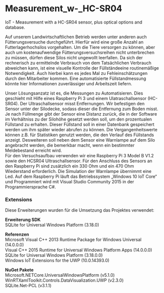 # Measurement_w-_HC-SR04
IoT - Measurement with a HC-SR04 sensor, plus optical options and database.

Auf unserem Landwirtschaftlichen Betrieb werden unter anderen auch Fütterungsversuche durchgeführt. Hierfür wird eine große Anzahl an Futterlagerhochsilos vorgehalten. Um die Tiere versorgen zu können, aber auch um kostenaufwendige Fütterungsversuchsreihen nicht
unterbrechen zu müssen, dürfen diese Silos nicht ungewollt leerfallen. Da sich der rechnerisch zu ermittelnde Verbrauch von dem Tatsächlichen Verbrauch abweichen kann, ist eine visuelle Kontrolle der Füllständeeine routinemäßige Notwendigkeit. Auch hierbei kann es jedes Mal zu Fehleinschätzungen durch den Mitarbeiter kommen. Eine automatisierte Füllstandmessung könnte hier Informationen zuverlässiger und Arbeitszeit liefern. 

Unser Lösungsanzatz ist es, die Messungen zu Automatisieren. Dies geschieht mit Hilfe eines Raspberry Pi 3 
und einem Ulatraschallsensor (HC-SR04). Der Ultraschallsensor misst Entfernungen. Wir befestigen den Sensor 
unter der Silodecke, sodass dieser die Entfernung zum Boden misst. Je nach Füllmenge gibt der Sensor eine 
Distanz zurück, die in der Software im Verhältniss zu der Silohöhe gesetzt werden soll, um den prozentualen Füllstand zu erhalten. Dieser Füllstand soll in einer Datenbank gespeichert werden um ihm später wieder abrufen zu können. Die Vergangenheitswerte können z.B. für Statistiken genutzt werden, die den Verlauf des Füllstands anzeigt. Desweiteren soll neben dem Sensor eine Warnlampe auf dem Silo angebracht werden, die bemerkbar macht, wenn ein bestimmter Meldebestand erreicht wird.  
Für den Versuchsaufbau verwenden wir eine Raspberry Pi 3 Model B V1.2 sowie den HCSR04 Ultraschallsensor. Für den Anschluss des Sensors an den Raspberry Pi sind zusätzlich ein 330 Ohm und ein 470 Ohm Wiederstand erforderlich. Die Simulation der Warnlampe übernimmt eine Led. Auf dem Raspberry Pi läuft das Betriebssystem „Windows 10 IoT Core“ und Programmiert wird mit Visual Studio Community 2015 in der Programmiersprache C#.

### Extensions
Diese Erweiterungen wurden für die Umsetzung das Projektes verwendet: 

**Erweiterung SDK**<br>
SQLite for Universal Windows Platform (3.18.0) <br>

**Referenzen**<br>
Microsoft Visual C++ 2013 Runtime Package for Windows Universal (14.0.0.0) <br>
Visual C++ 2015 Runtime for Universal Windows Platform Apps (14.0.0.0) <br>
SQLite for Universal Windows Platform (3.18.0.0) <br>
Windows IoT Extensions for the UWP (10.0.14393.0) <br>

**NuGet Pakete**<br>
Microsoft.NETCore.UniversalWindowsPlatform (v5.1.0) <br>
WinRTXamlToolkit.Controls.DataVisualization.UWP (v2.3.0) <br>
SQLite.Net-PCL (v3.1.1)<br>




 
